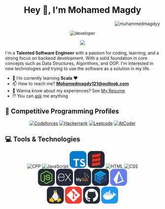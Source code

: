 <h1 align="center"> Hey 👋, I'm Mohamed Magdy </h1>

<p align="right"> <img src="https://komarev.com/ghpvc/?username=muhammedmagdyy&label=Profile%20views&color=0e75b6&style=flat" alt="muhammedmagdyy" /> </p>

<div align="center">
        <img src='https://user-images.githubusercontent.com/60513866/193420194-36d02223-e2b7-4f5b-9327-6a331b842456.gif' alt='developer' />
</div>

<p align="center">
        <a href="https://github.com/DenverCoder1/readme-typing-svg"><img src="https://readme-typing-svg.herokuapp.com?color=36BCF7FF&center=true&vCenter=true&lines=Jr.+Software+Engineer;have+a+passion+for+coding+and+learning&center=true&width=500&height=50"></a>
</p>

<p>
I'm a <strong>Talented Software Engineer</strong> with a passion for coding, learning, and a strong focus on backend development. With a solid foundation in core concepts such as Data Structures, Algorithms, and OOP. I'm interested in new technologies and trying to use the software as a solution in my life.
</p>

- 🌱 I’m currently learning **Scala** ❤️
- 📫 How to reach me? **Mohamedmagdy121@outlook.com**
- 📄 Wanna know about my experiences? See <a href="https://drive.google.com/file/d/1rSUyMSxHKPnUzDJtziGvFy1fnM5EJs-3/view" target="_blank">My Resume</a>
- ⁉ You can <a href="https://curiouscat.live/0xMeGzz" target="_blank">ask</a> me anything

## 🤯 Competitive Programming Profiles

<p align="center">
     <a href="https://codeforces.com/profile/MeGzz"><img src="https://bit.ly/37EpMXq" width="50px" title="Codeforces" alt="Codeforces"/></a>
     <a href="https://www.hackerrank.com/Muhammed_Magdy"><img src="https://bit.ly/3NbH5yd" width="50px" title="Hackerrrank" alt="Hackerrank"/></a>
     <a href="https://leetcode.com/Muhammed_Magdy"><img src="https://bit.ly/39YnDXx" width="50px" title="Leetcode" alt="Leetcode"/></a>
     <a href="https://atcoder.jp/users/MeGzz"><img src="https://bit.ly/3Ne9x2G" width="50px" title="AtCoder" alt="AtCoder"/></a>
</p>

## 💻 Tools & Technologies

<p align="center">
        <img src="https://skillicons.dev/icons?i=cpp" alt="CPP" width="55px" title="CPP">        
        <img src="https://skillicons.dev/icons?i=js" alt="JavaScript" width="55px" title="JavaScript">
        <img src="https://github.com/tandpfun/skill-icons/blob/main/icons/TypeScript.svg" alt="TypeScript" width="55px" title="TypeScript">
        <img src="https://github.com/tandpfun/skill-icons/blob/main/icons/Scala-Dark.svg" alt="Scala" width="55px" title="Scala">
        <img src="https://skillicons.dev/icons?i=html" alt="HTML" width="55px" title="HTML">
        <img src="https://skillicons.dev/icons?i=css" alt="CSS" width="55px" title="CSS">
            <br/>
        <img src="https://github.com/tandpfun/skill-icons/blob/main/icons/NodeJS-Dark.svg" alt="Nodejs" width="55px" title="Nodejs">
        <img src="https://github.com/tandpfun/skill-icons/blob/main/icons/ExpressJS-Dark.svg" alt="Express.js" width="55px" title="Express.js">
        <img src="https://github.com/tandpfun/skill-icons/blob/main/icons/MySQL-Dark.svg" alt="MySQL" width="55px" title="MySQL">
        <img src="https://github.com/tandpfun/skill-icons/blob/main/icons/Sequelize-Dark.svg" alt="Sequelize" width="55px" title="Sequelize">
        <img src="https://github.com/tandpfun/skill-icons/blob/main/icons/Prisma.svg" alt="Prisma" width="55px" title="Prisma">
            <br/>
        <img src="https://github.com/tandpfun/skill-icons/blob/main/icons/Linux-Dark.svg" alt="Linux" width="55px" title="Linux">
        <img src="https://github.com/tandpfun/skill-icons/blob/main/icons/Git.svg" alt="Git" width="55px" title="Git">
        <img src="https://github.com/tandpfun/skill-icons/blob/main/icons/Github-Dark.svg" alt="GitHub" width="55px" title="GitHub"> 
        <img src="https://github.com/tandpfun/skill-icons/blob/main/icons/Docker.svg" alt="Docker" width="55px" title="Docker">
</p>

<!-- Comments -->
<!--    <img src="https://bit.ly/37Epy2y" alt="C++" width="60px" title="C++">  -->
<!--    <img src="https://bit.ly/3stK11q" alt="Python" width="55px" title="Python">  -->
<!--    <img src="https://github.com/tandpfun/skill-icons/blob/main/icons/MongoDB.svg" alt="MongoDB" width="55px" title="MongoDB"> -->
<!--    <img src="https://bit.ly/3LaG6Nx" alt="Linux" width="55px" title="Linux"> -->    
<!--    <img src="https://bit.ly/3yvoEjR" alt="Git" width="55px" title="Git"> -->
<!--    <img src="https://github.com/tandpfun/skill-icons/blob/main/icons/Postman.svg" alt="Postman" width="55px" title="Postman"> -->
<!--    <img src="https://bit.ly/3wvo4Ai" alt="Github" width="55px" title="Github"> -->      
<!--
        <div align="right">
                <img src='https://user-images.githubusercontent.com/60513866/165189789-37c3c5de-ea7a-4284-90eb-b3b7ce747fc2.gif' alt='Awesome Matrix Code' width="400" height="191" />
        </div>
-->
<!--    https://github.com/MarikIshtar007/MarikIshtar007/blob/master/images/matrix.gif -->

